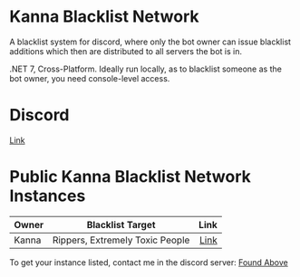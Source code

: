 # Kanna Blacklist Network
A blacklist system for discord, where only the bot owner can issue blacklist additions which then are distributed to all servers the bot is in.

.NET 7, Cross-Platform. Ideally run locally, as to blacklist someone as the bot owner, you need console-level access.

# Discord
[Link](https://discord.gg/tk6pPEhUQD)

# Public Kanna Blacklist Network Instances
| Owner | Blacklist Target | Link |
| ------------- |:-------------:| -----:|
| Kanna | Rippers, Extremely Toxic People | [Link](https://discord.com/api/oauth2/authorize?client_id=1150992069905621127&permissions=2147483652&scope=bot)

To get your instance listed, contact me in the discord server: [Found Above](https://github.com/MistressPlague/Kanna-Blacklist-Network/tree/master#discord)
